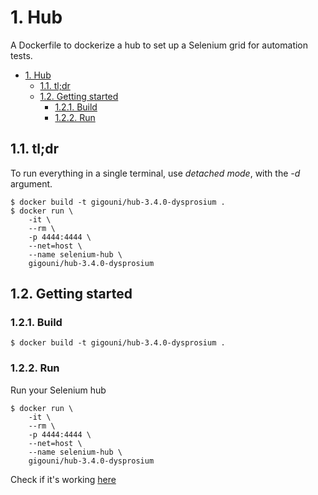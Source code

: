 # 1. Hub

A Dockerfile to dockerize a hub to set up a Selenium grid for automation tests.

<!-- TOC -->

- [1. Hub](#1-hub)
    - [1.1. tl;dr](#11-tldr)
    - [1.2. Getting started](#12-getting-started)
        - [1.2.1. Build](#121-build)
        - [1.2.2. Run](#122-run)

<!-- /TOC -->

## 1.1. tl;dr

To run everything in a single terminal, use _detached mode_, with the _-d_ argument.
```shell
$ docker build -t gigouni/hub-3.4.0-dysprosium .
$ docker run \
    -it \
    --rm \
    -p 4444:4444 \
    --net=host \
    --name selenium-hub \
    gigouni/hub-3.4.0-dysprosium
```

## 1.2. Getting started

### 1.2.1. Build

```shell
$ docker build -t gigouni/hub-3.4.0-dysprosium .
```

### 1.2.2. Run

Run your Selenium hub

```shell
$ docker run \
    -it \
    --rm \
    -p 4444:4444 \
    --net=host \
    --name selenium-hub \
    gigouni/hub-3.4.0-dysprosium
```

Check if it's working [here](http://localhost:4444/grid/console)